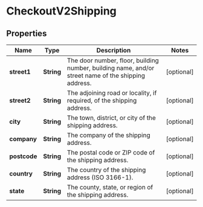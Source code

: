

# CheckoutV2Shipping


## Properties

| Name | Type | Description | Notes |
|------------ | ------------- | ------------- | -------------|
|**street1** | **String** | The door number, floor, building number, building name, and/or street name of the shipping address. |  [optional] |
|**street2** | **String** | The adjoining road or locality, if required, of the shipping address. |  [optional] |
|**city** | **String** | The town, district, or city of the shipping address. |  [optional] |
|**company** | **String** | The company of the shipping address. |  [optional] |
|**postcode** | **String** | The postal code or ZIP code of the shipping address. |  [optional] |
|**country** | **String** | The country of the shipping address (ISO 3166-1). |  [optional] |
|**state** | **String** | The county, state, or region of the shipping address. |  [optional] |



